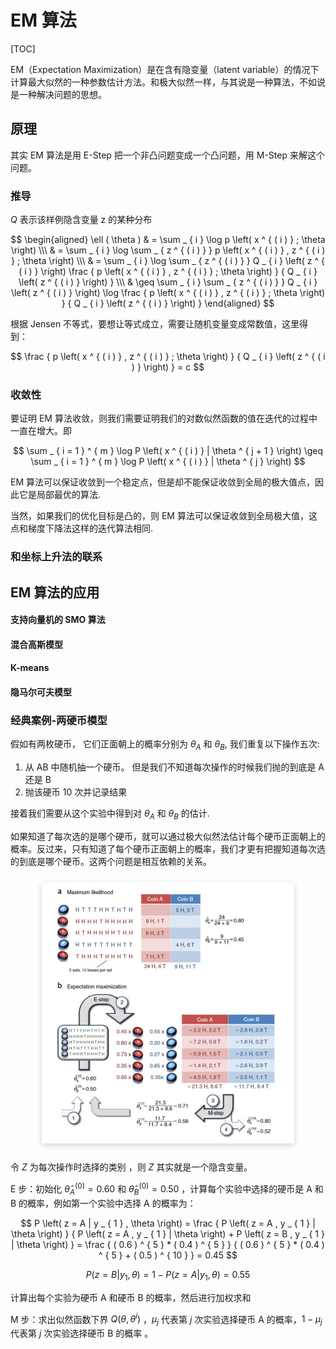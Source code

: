 # EM 算法

[TOC]

EM（Expectation Maximization）是在含有隐变量（latent variable）的情况下计算最大似然的一种参数估计方法。和极大似然一样，与其说是一种算法，不如说是一种解决问题的思想。

## 原理

其实 EM 算法是用 E-Step 把一个非凸问题变成一个凸问题，用 M-Step 来解这个问题。

### 推导

$Q$ 表示该样例隐含变量 z 的某种分布

$$
\begin{aligned} \ell ( \theta ) & = \sum _ { i } \log p \left( x ^ { ( i ) } ; \theta \right) \\\ & = \sum _ { i } \log \sum _ { z ^ { ( i ) } } p \left( x ^ { ( i ) } , z ^ { ( i ) } ; \theta \right) \\\ & = \sum _ { i } \log \sum _ { z ^ { ( i ) } } Q _ { i } \left( z ^ { ( i ) } \right) \frac { p \left( x ^ { ( i ) } , z ^ { ( i ) } ; \theta \right) } { Q _ { i } \left( z ^ { ( i ) } \right) } \\\ & \geq \sum _ { i } \sum _ { z ^ { ( i ) } } Q _ { i } \left( z ^ { ( i ) } \right) \log \frac { p \left( x ^ { ( i ) } , z ^ { ( i ) } ; \theta \right) } { Q _ { i } \left( z ^ { ( i ) } \right) } \end{aligned}
$$

根据 Jensen 不等式，要想让等式成立，需要让随机变量变成常数值，这里得到：

$$
\frac { p \left( x ^ { ( i ) } , z ^ { ( i ) } ; \theta \right) } { Q _ { i } \left( z ^ { ( i ) } \right) } = c
$$

### 收敛性

要证明 EM 算法收敛，则我们需要证明我们的对数似然函数的值在迭代的过程中一直在增大。即

$$
\sum _ { i = 1 } ^ { m } \log P \left( x ^ { ( i ) } | \theta ^ { j + 1 } \right) \geq \sum _ { i = 1 } ^ { m } \log P \left( x ^ { ( i ) } | \theta ^ { j } \right)
$$

EM 算法可以保证收敛到一个稳定点，但是却不能保证收敛到全局的极大值点，因此它是局部最优的算法.

当然，如果我们的优化目标是凸的，则 EM 算法可以保证收敛到全局极大值，这点和梯度下降法这样的迭代算法相同.

### 和坐标上升法的联系

## EM 算法的应用

#### 支持向量机的 SMO 算法

#### 混合高斯模型

#### K-means

#### 隐马尔可夫模型

### 经典案例-两硬币模型

假如有两枚硬币， 它们正面朝上的概率分别为 $θ_A$ 和 $θ_B$, 我们重复以下操作五次:

1. 从 AB 中随机抽一个硬币。 但是我们不知道每次操作的时候我们抛的到底是 A 还是 B
2. 抛该硬币 10 次并记录结果

接着我们需要从这个实验中得到对 $θ_A$ 和 $θ_B$ 的估计.

如果知道了每次选的是哪个硬币，就可以通过极大似然法估计每个硬币正面朝上的概率。反过来，只有知道了每个硬币正面朝上的概率，我们才更有把握知道每次选的到底是哪个硬币。这两个问题是相互依赖的关系。

<div align="center">
    <figure align='center'>
        <img src="./img-em/2019-07-03-23-36-04.png" style="width:800px" />
        <figcaption></figcaption>
    </figure>
</div>

令 $Z$ 为每次操作时选择的类别 ，则 $Z$ 其实就是一个隐含变量。

E 步：初始化 $\hat { \theta } _ { A } ^ { ( 0 ) } = 0.60$ 和 $\hat { \theta } _ { B } ^ { ( 0 ) } = 0.50$ ，计算每个实验中选择的硬币是 A 和 B 的概率，例如第一个实验中选择 A 的概率为：

$$
P \left( z = A | y _ { 1 } , \theta \right) = \frac { P \left( z = A , y _ { 1 } | \theta \right) } { P \left( z = A , y _ { 1 } | \theta \right) + P \left( z = B , y _ { 1 } | \theta \right) } = \frac { ( 0.6 ) ^ { 5 } * ( 0.4 ) ^ { 5 } } { ( 0.6 ) ^ { 5 } * ( 0.4 ) ^ { 5 } + ( 0.5 ) ^ { 10 } } = 0.45
$$

$$
P \left( z = B | y _ { 1 } , \theta \right) = 1 - P \left( z = A | y _ { 1 } , \theta \right) = 0.55
$$

计算出每个实验为硬币 A 和硬币 B 的概率，然后进行加权求和

M 步：求出似然函数下界 $Q \left( \theta , \theta ^ { i } \right)$ ，$\mu_j$ 代表第 $j$ 次实验选择硬币 A 的概率，$1-\mu_j$ 代表第 $j$ 次实验选择硬币 B 的概率 。
